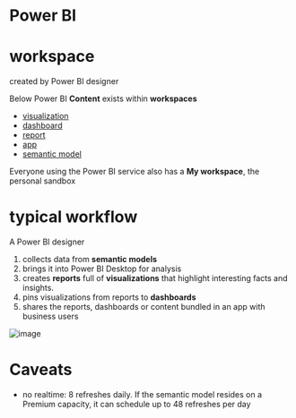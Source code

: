# Power BI

# workspace
created by Power BI designer

Below Power BI **Content** exists within **workspaces**
- [visualization](./content/visualization.md)
- [dashboard](./content/dashboard.md)
- [report](./content/report.md)
- [app](./content/app.md)
- [semantic model](./content/datasets.md)

Everyone using the Power BI service also has a **My workspace**, the personal sandbox

# typical workflow

A Power BI designer

1. collects data from **semantic models**
2. brings it into Power BI Desktop for analysis
3. creates **reports** full of **visualizations** that highlight interesting facts and insights. 
4. pins visualizations from reports to **dashboards**
5. shares the reports, dashboards or content bundled in an app with business users

![image](https://learn.microsoft.com/en-us/power-bi/consumer/media/end-user-basic-concepts/power-bi-workflows.png)


# Caveats
- no realtime: 8 refreshes daily. If the semantic model resides on a Premium capacity, it can schedule up to 48 refreshes per day
